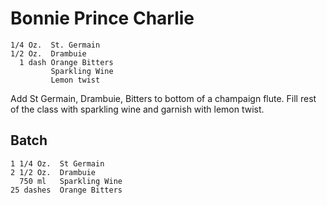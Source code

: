 # Bonnie Prince Charlie

    1/4 Oz.  St. Germain
    1/2 Oz.  Drambuie
      1 dash Orange Bitters
             Sparkling Wine
             Lemon twist

Add St Germain, Drambuie, Bitters to bottom of a champaign flute.  Fill rest of the class with sparkling wine and garnish with lemon twist.

## Batch

    1 1/4 Oz.  St Germain
    2 1/2 Oz.  Drambuie
      750 ml   Sparkling Wine
    25 dashes  Orange Bitters
